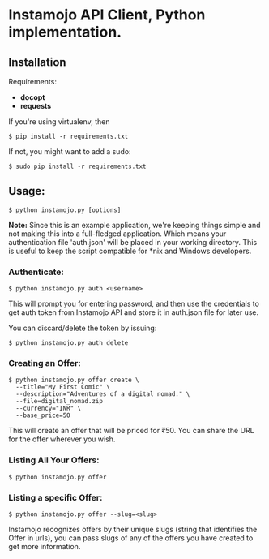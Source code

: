# Instamojo API Client, Python implementation.

## Installation 

Requirements:

 * **docopt**
 * **requests**

If you're using virtualenv, then

    $ pip install -r requirements.txt

If not, you might want to add a sudo:

    $ sudo pip install -r requirements.txt


## Usage:

    $ python instamojo.py [options]

**Note:** Since this is an example application, we're keeping things simple and not making this into a full-fledged application. Which means your authentication file 'auth.json' will be placed in your working directory. This is useful to keep the script compatible for *nix and Windows developers.

### Authenticate:

    $ python instamojo.py auth <username>

This will prompt you for entering password, and then use the credentials to get auth token from Instamojo API and store it in auth.json file for later use.

You can discard/delete the token by issuing:

    $ python instamojo.py auth delete

### Creating an Offer:

    $ python instamojo.py offer create \
      --title="My First Comic" \
      --description="Adventures of a digital nomad." \
      --file=digital_nomad.zip
      --currency="INR" \
      --base_price=50

This will create an offer that will be priced for ₹50. You 
can share the URL for the offer wherever you wish.

### Listing All Your Offers:

    $ python instamojo.py offer

### Listing a specific Offer:

    $ python instamojo.py offer --slug=<slug>

Instamojo recognizes offers by their unique slugs (string that identifies the Offer in urls), you can pass slugs of any of the offers you have created to get more information.


